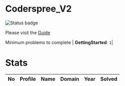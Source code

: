 
Coderspree_V2
=============


![Status badge](https://github.com/InnogeeksOrganization/coderspree/actions/workflows/checkSubmission.yml/badge.svg)  


Please visit the [Guide](./Guide/README.md)  


Minimum problems to complete | **GettingStarted**: `1`|  

# Stats
  

|No|Profile|Name|Domain|Year|Solved|
| :---: | :---: | :---: | :---: | :---: | :---: |
